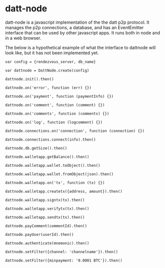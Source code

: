 datt-node
=========

datt-node is a javascript implementation of the the datt p2p protocol. It
manages the p2p connections, a database, and has an EventEmitter interface that
can be used by other javascript apps. It runs both in node and in a web
browser.

The below is a hypothetical example of what the interface to dattnode will look
like, but it has not been implemented yet.
```
var config = {rendezvous_server, db_name}

var dattnode = DattNode.create(config)

dattnode.init().then()

dattnode.on('error', function (err) {})

dattnode.on('payment', function (paymentInfo) {})

dattnode.on('comment', function (comment) {})

dattnode.on('comments', function (comments) {})

dattnode.on('log', function (logcomment) {})

dattnode.connections.on('connection', function (connection) {})

dattnode.connections.connect(info).then()

dattnode.db.getSize().then()

dattnode.walletapp.getBalance().then()

dattnode.walletapp.wallet.toObject().then()

dattnode.walletapp.wallet.fromObject(json).then()

dattnode.walletapp.on('tx', function (tx) {})

dattnode.walletapp.createtx({address, amount}).then()

dattnode.walletapp.signtx(tx).then()

dattnode.walletapp.verifytx(tx).then()

dattnode.walletapp.sendtx(tx).then()

dattnode.payComment(commentId).then()

dattnode.payUser(userId).then()

dattnode.authenticate(mnemonic).then()

dattnode.setFilter({channel: 'channelname'}).then()

dattnode.setFilter({minpayment: '0.0001 BTC'}).then()
```
